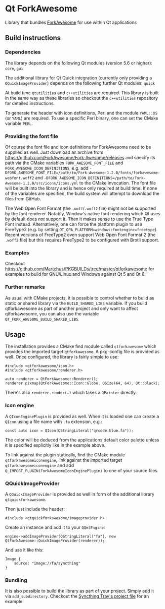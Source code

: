 # Qt ForkAwesome
Library that bundles [ForkAwesome](https://forkaweso.me) for use within Qt
applications

## Build instructions

### Dependencies
The library depends on the following Qt modules (version 5.6 or higher):
`core`, `gui`

The additional library for Qt Quick integration (currently only providing a
`QQuickImageProvider`) depends on the following further Qt modules: `quick`

At build time `qtutilities` and `c++utilities` are required. This library is
built in the same way as these libraries so checkout the `c++utilities`
repository for detailed instructions.

To generate the header with icon definitions, Perl and the module `YAML::XS` (or
`YAML`) are required. To use a specific Perl binary, one can set the CMake
variable `PERL`.

### Providing the font file
Of course the font file and icon definitions for ForkAwesome need to be
supplied as well.
Just download an archive from https://github.com/ForkAwesome/Fork-Awesome/releases
and specify its path via the CMake variables `FORK_AWESOME_FONT_FILE`
and `FORK_AWESOME_ICON_DEFINITIONS`, e.g. add
`-DFORK_AWESOME_FONT_FILE=/path/to/Fork-Awesome-1.2.0/fonts/forkawesome-webfont.woff2`
and
`-DFORK_AWESOME_ICON_DEFINITIONS=/path/to/Fork-Awesome-1.2.0/src/icons/icons.yml`
to the CMake invocation. The font file will be built into the library and
is hence only required at build time. If none of the variables are specified,
the build system will attempt to download the files from GitHub.

The Web Open Font Format (the `.woff`/`.woff2` file) might not be supported by
the font renderer. Notably, Window's native font rendering which Qt uses by
default does *not* support it. Then it makes sense to use the True Type Font
instead. Alternatively, one can force the platform plugin to use FreeType2 (e.g.
by setting `QT_QPA_PLATFORM=windows:fontengine=freetype`). Recent versions of
FreeType2 even support Web Open Font Format 2 (the `.woff2` file) but this
requires FreeType2 to be configured with Brotli support.

### Examples
Checkout https://github.com/Martchus/PKGBUILDs/tree/master/qtforkawesome for
examples to build for GNU/Linux and Windows against Qt 5 and Qt 6.

### Further remarks
As usual with CMake projects, it is possible to control whether to build as
static or shared library via the `BUILD_SHARED_LIBS` variable. If you build
qtforkawesome as part of another project and only want to affect qtforkawesome,
you can also use the variable `QT_FORK_AWESOME_BUILD_SHARED_LIBS`.

## Usage
The installation provides a CMake find module called `qtforkawesome` which
provides the imported target `qtforkawesome`. A pkg-config file is provided as
well. Once configured, the library is fairly simple to use:

```
#include <qtforkawesome/icon.h>
#include <qtforkawesome/renderer.h>

auto renderer = QtForkAwesome::Renderer();
renderer.pixmap(QtForkAwesome::Icon::Globe, QSize(64, 64), Qt::black);
```

There's also `renderer.render(…)` which takes a `QPainter` directly.

### Icon engine
A `QIconEnginePlugin` is provided as well. When it is loaded one can
create a `QIcon` using a file name with `.fa` extension, e.g.:

```
const auto icon = QIcon(QStringLiteral("qrcode:blue.fa"));
```

The color will be deduced from the applications default color palette unless it
is specified explicitly like in the example above.

To link against the plugin statically, find the CMake module
`qtforkawesomeiconengine`, link against the imported target
`qtforkawesomeiconengine` and add `Q_IMPORT_PLUGIN(ForkAwesomeIconEnginePlugin)`
to one of your source files.

### QQuickImageProvider
A `QQuickImageProvider` is provided as well in form of the additional library
`qtquickforkawesome`.

Then just include the header:

```
#include <qtquickforkawesome/imageprovider.h>
```

Create an instance and add it to your `QQmlEngine`:

```
engine->addImageProvider(QStringLiteral("fa"), new QtForkAwesome::QuickImageProvider(renderer));
```

And use it like this:
```
Image {
    source: "image://fa/syncthing"
}
```

### Bundling
It is also possible to build the library as part of your project. Simply add
it via `add_subdirectory`. Checkout the
[Syncthing Tray's project file](https://github.com/Martchus/syncthingtray/blob/master/CMakeLists.txt)
for an example.
